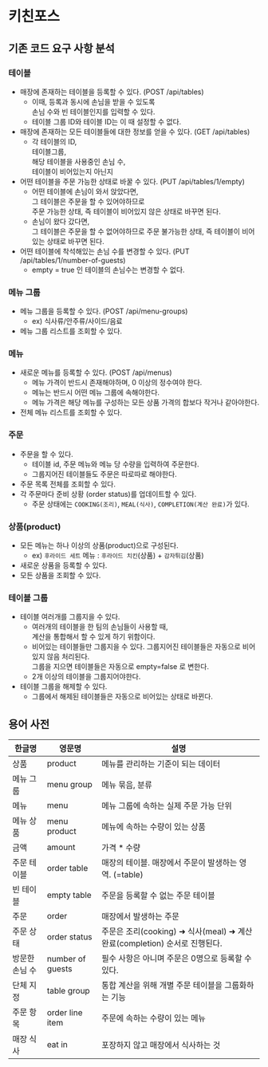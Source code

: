 # 키친포스

## 기존 코드 요구 사항 분석

### 테이블
 - 매장에 존재하는 테이블을 등록할 수 있다. (POST /api/tables)
    - 이때, 등록과 동시에 손님을 받을 수 있도록  
      손님 수와 빈 테이블인지를 입력할 수 있다.  
    - 테이블 그룹 ID와 테이블 ID는 이 때 설정할 수 없다.  
 - 매장에 존재하는 모든 테이블들에 대한 정보를 얻을 수 있다. (GET /api/tables)
     - 각 테이블의 ID,  
       테이블그룹,  
       해당 테이블을 사용중인 손님 수,  
       테이블이 비어있는지 아닌지
 - 어떤 테이블을 주문 가능한 상태로 바꿀 수 있다. (PUT /api/tables/1/empty)
     - 어떤 테이블에 손님이 와서 앉았다면,  
       그 테이블은 주문을 할 수 있어야하므로  
       주문 가능한 상태, 즉 테이블이 비어있지 않은 상태로 바꾸면 된다.
     - 손님이 왔다 갔다면,  
       그 테이블은 주문을 할 수 없어야하므로
       주문 불가능한 상태, 즉 테이블이 비어있는 상태로 바꾸면 된다.
 - 어떤 테이블에 착석해있는 손님 수를 변경할 수 있다. (PUT /api/tables/1/number-of-guests)
     - empty = true 인 테이블의 손님수는 변경할 수 없다.

### 메뉴 그룹
 - 메뉴 그룹을 등록할 수 있다. (POST /api/menu-groups)
     - ex) 식사류/안주류/사이드/음료
 - 메뉴 그룹 리스트를 조회할 수 있다.

### 메뉴
 - 새로운 메뉴를 등록할 수 있다. (POST /api/menus)
     - 메뉴 가격이 반드시 존재해야하며, 0 이상의 정수여야 한다.
     - 메뉴는 반드시 어떤 메뉴 그룹에 속해야한다.
     - 메뉴 가격은 해당 메뉴를 구성하는 모든 상품 가격의 합보다 작거나 같아야한다.
 - 전체 메뉴 리스트를 조회할 수 있다.
 
### 주문
 - 주문을 할 수 있다.
     - 테이블 id, 주문 메뉴와 메뉴 당 수량을 입력하여 주문한다.
     - 그룹지어진 테이블들도 주문은 따로따로 해야한다.  
 - 주문 목록 전체를 조회할 수 있다.  
 - 각 주문마다 준비 상황 (order status)를 업데이트할 수 있다.
     - 주문 상태에는 `COOKING(조리)`, `MEAL(식사)`, `COMPLETION(계산 완료)`가 있다.

### 상품(product)
 - 모든 메뉴는 하나 이상의 상품(product)으로 구성된다.
     - ex) `후라이드 세트` 메뉴 : `후라이드 치킨`(상품) + `감자튀김`(상품)
 - 새로운 상품을 등록할 수 있다.
 - 모든 상품을 조회할 수 있다.

### 테이블 그룹
 - 테이블 여러개를 그룹지을 수 있다.
     - 여러개의 테이블을 한 팀의 손님들이 사용할 때,  
       계산을 통합해서 할 수 있게 하기 위함이다.  
     - 비어있는 테이블들만 그룹지을 수 있다. 그룹지어진 테이블들은 자동으로 비어있지 않음 처리된다.  
       그룹을 지으면 테이블들은 자동으로 empty=false 로 변한다.
     - 2개 이상의 테이블을 그룹지어야한다.
 - 테이블 그룹을 해제할 수 있다.
     - 그룹에서 해제된 테이블들은 자동으로 비어있는 상태로 바뀐다.

## 용어 사전

| 한글명 | 영문명 | 설명 |
| --- | --- | --- |
| 상품 | product | 메뉴를 관리하는 기준이 되는 데이터 |
| 메뉴 그룹 | menu group | 메뉴 묶음, 분류 |
| 메뉴 | menu | 메뉴 그룹에 속하는 실제 주문 가능 단위 |
| 메뉴 상품 | menu product | 메뉴에 속하는 수량이 있는 상품 |
| 금액 | amount | 가격 * 수량 |
| 주문 테이블 | order table  | 매장의 테이블. 매장에서 주문이 발생하는 영역. (=table)
| 빈 테이블 | empty table | 주문을 등록할 수 없는 주문 테이블 |
| 주문 | order | 매장에서 발생하는 주문 |
| 주문 상태 | order status | 주문은 조리(cooking) ➜ 식사(meal) ➜ 계산 완료(completion) 순서로 진행된다. |
| 방문한 손님 수 | number of guests | 필수 사항은 아니며 주문은 0명으로 등록할 수 있다. |
| 단체 지정 | table group | 통합 계산을 위해 개별 주문 테이블을 그룹화하는 기능 |
| 주문 항목 | order line item | 주문에 속하는 수량이 있는 메뉴 |
| 매장 식사 | eat in | 포장하지 않고 매장에서 식사하는 것 |
